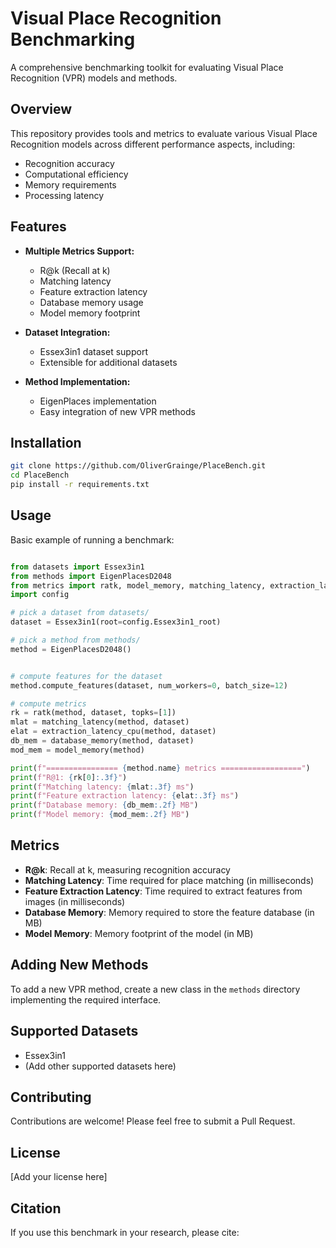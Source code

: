 # Visual Place Recognition Benchmarking

A comprehensive benchmarking toolkit for evaluating Visual Place Recognition (VPR) models and methods.

## Overview

This repository provides tools and metrics to evaluate various Visual Place Recognition models across different performance aspects, including:
- Recognition accuracy
- Computational efficiency
- Memory requirements
- Processing latency

## Features

- **Multiple Metrics Support:**
  - R@k (Recall at k)
  - Matching latency
  - Feature extraction latency
  - Database memory usage
  - Model memory footprint

- **Dataset Integration:**
  - Essex3in1 dataset support
  - Extensible for additional datasets

- **Method Implementation:**
  - EigenPlaces implementation
  - Easy integration of new VPR methods

## Installation
```bash
git clone https://github.com/OliverGrainge/PlaceBench.git
cd PlaceBench
pip install -r requirements.txt
```

## Usage

Basic example of running a benchmark:

```python

from datasets import Essex3in1
from methods import EigenPlacesD2048
from metrics import ratk, model_memory, matching_latency, extraction_latency_cpu, database_memory
import config

# pick a dataset from datasets/
dataset = Essex3in1(root=config.Essex3in1_root)

# pick a method from methods/
method = EigenPlacesD2048()


# compute features for the dataset 
method.compute_features(dataset, num_workers=0, batch_size=12)

# compute metrics
rk = ratk(method, dataset, topks=[1])
mlat = matching_latency(method, dataset)
elat = extraction_latency_cpu(method, dataset)
db_mem = database_memory(method, dataset)
mod_mem = model_memory(method)

print(f"================ {method.name} metrics ==================")
print(f"R@1: {rk[0]:.3f}")
print(f"Matching latency: {mlat:.3f} ms")
print(f"Feature extraction latency: {elat:.3f} ms")
print(f"Database memory: {db_mem:.2f} MB")
print(f"Model memory: {mod_mem:.2f} MB")
```

## Metrics

- **R@k**: Recall at k, measuring recognition accuracy
- **Matching Latency**: Time required for place matching (in milliseconds)
- **Feature Extraction Latency**: Time required to extract features from images (in milliseconds)
- **Database Memory**: Memory required to store the feature database (in MB)
- **Model Memory**: Memory footprint of the model (in MB)

## Adding New Methods

To add a new VPR method, create a new class in the `methods` directory implementing the required interface.

## Supported Datasets

- Essex3in1
- (Add other supported datasets here)

## Contributing

Contributions are welcome! Please feel free to submit a Pull Request.

## License

[Add your license here]

## Citation

If you use this benchmark in your research, please cite: